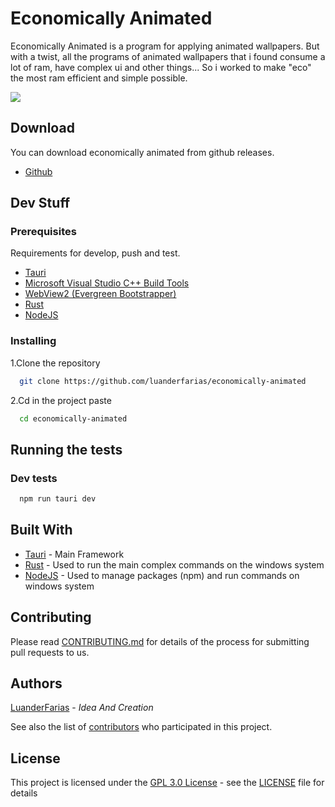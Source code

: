# Economically Animated

Economically Animated is a program for applying animated wallpapers. But with a twist, all the programs of animated wallpapers that i found consume a lot of ram, have complex ui and other things... So i worked to make "eco" the most ram efficient and simple possible.

<a href="#">
  <img src="./demo.png">
</a>

## Download
You can download economically animated from github releases.
- [Github](https://github.com/luanderfarias/economically-animated/releases)

## Dev Stuff

### Prerequisites
Requirements for develop, push and test.
- [Tauri](https://www.tauri.app)
- [Microsoft Visual Studio C++ Build Tools](https://visualstudio.microsoft.com/pt-br/visual-cpp-build-tools/)
- [WebView2 (Evergreen Bootstrapper)](https://developer.microsoft.com/en-us/microsoft-edge/webview2/#download-section)
- [Rust](https://www.rust-lang.org/tools/install)
- [NodeJS](https://nodejs.org/en/)

### Installing

1.Clone the repository

```sh
  git clone https://github.com/luanderfarias/economically-animated
```

2.Cd in the project paste

```sh
  cd economically-animated
```

## Running the tests

### Dev tests

```sh
  npm run tauri dev
```

## Built With
- [Tauri](https://www.tauri.app/) - Main Framework
- [Rust](https://www.rust-lang.org/) - Used to run the main complex commands on the windows system
- [NodeJS](https://nodejs.org/en/) - Used to manage packages (npm) and run commands on windows system

## Contributing

Please read [CONTRIBUTING.md](CONTRIBUTING.md) for details of the process for submitting pull requests to us.

## Authors
[LuanderFarias](https://github.com/LuanderFarias) - *Idea And Creation*

See also the list of
[contributors](https://github.com/luanderfarias/economically-animated/contributors)
who participated in this project.

## License

This project is licensed under the [GPL 3.0 License](LICENSE) - see the [LICENSE](LICENSE) file for
details
